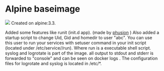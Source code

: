 # Alpine baseimage
[![](https://badge.imagelayers.io/bateau/alpine_baseimage:latest.svg)](https://imagelayers.io/?images=bateau/alpine_baseimage:latest 'Get your own badge on imagelayers.io')
Created on alpine:3.3.

Added some features like runit (init.d app). (made by [phusion](https://github.com/phusion/baseimage-docker) )
Also added a startup script to change Uid, Gid and homedir to user "abc".
You can use this user to run your services with setuser command in your init script (located under /etc/service/<app>/run).
Where run is a executable shell script.
syslog and logrotate is part of the image. all output to stdout and stderr is forwarded to "console" and can be seen on docker logs <container>.
The configuration files for logrotate and syslog is located in /etc/*.
